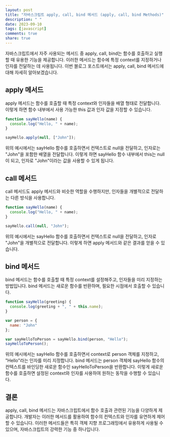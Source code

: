 ```yaml
---
layout: post
title: "자바스크립트 apply, call, bind 메서드 (apply, call, bind Methods)"
description: " "
date: 2023-09-10
tags: [javascript]
comments: true
share: true
---
```


자바스크립트에서 자주 사용되는 메서드 중 apply, call, bind는 함수를 호출하고 실행할 때 유용한 기능을 제공합니다. 이러한 메서드는 함수에 특정 context를 지정하거나 인자를 전달하는 데 사용됩니다. 이번 블로그 포스트에서는 apply, call, bind 메서드에 대해 자세히 알아보겠습니다.

## apply 메서드

apply 메서드는 함수를 호출할 때 특정 context와 인자들을 배열 형태로 전달합니다. 이렇게 하면 함수 내부에서 사용 가능한 this 값과 인자 값을 지정할 수 있습니다.

```javascript
function sayHello(name) {
  console.log("Hello, " + name);
}

sayHello.apply(null, ["John"]);
```

위의 예시에서는 sayHello 함수를 호출하면서 컨텍스트로 null을 전달하고, 인자로는 "John"을 포함한 배열을 전달합니다. 이렇게 하면 sayHello 함수 내부에서 this는 null이 되고, 인자로 "John"이라는 값을 사용할 수 있게 됩니다.

## call 메서드

call 메서드도 apply 메서드와 비슷한 역할을 수행하지만, 인자들을 개별적으로 전달하는 다른 방식을 사용합니다.

```javascript
function sayHello(name) {
  console.log("Hello, " + name);
}

sayHello.call(null, "John");
```

위의 예시에서는 sayHello 함수를 호출하면서 컨텍스트로 null을 전달하고, 인자로 "John"을 개별적으로 전달합니다. 이렇게 하면 apply 메서드와 같은 결과를 얻을 수 있습니다.

## bind 메서드

bind 메서드는 함수를 호출할 때 특정 context를 설정해주고, 인자들을 미리 지정하는 방법입니다. bind 메서드는 새로운 함수를 반환하며, 필요한 시점에서 호출할 수 있습니다.

```javascript
function sayHello(greeting) {
  console.log(greeting + ", " + this.name);
}

var person = {
  name: "John"
};

var sayHelloToPerson = sayHello.bind(person, "Hello");
sayHelloToPerson();
```

위의 예시에서는 sayHello 함수를 호출하면서 context로 person 객체를 지정하고, "Hello"라는 인자를 미리 지정합니다. bind 메서드는 person 객체에 sayHello 함수의 컨텍스트를 바인딩한 새로운 함수인 sayHelloToPerson을 반환합니다. 이렇게 새로운 함수를 호출하면 설정된 context와 인자를 사용하여 원하는 동작을 수행할 수 있습니다.

## 결론

apply, call, bind 메서드는 자바스크립트에서 함수 호출과 관련된 기능을 다양하게 제공합니다. 개발자는 이러한 메서드를 활용하여 함수의 컨텍스트와 인자를 유연하게 제어할 수 있습니다. 이러한 메서드들은 특히 객체 지향 프로그래밍에서 유용하게 사용될 수 있으며, 자바스크립트의 강력한 기능 중 하나입니다.